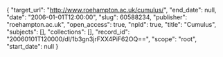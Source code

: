 {
  "target_url": "http://www.roehampton.ac.uk/cumulus/", 
  "end_date": null, 
  "date": "2006-01-01T12:00:00", 
  "slug": 60588234, 
  "publisher": "roehampton.ac.uk", 
  "open_access": true, 
  "npld": true, 
  "title": "Cumulus", 
  "subjects": [], 
  "collections": [], 
  "record_id": "20060101T120000/dl/1b3gn3jrFXX4PiF62OQ==", 
  "scope": "root", 
  "start_date": null
}

